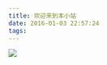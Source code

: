```yaml
---
title: 欢迎来到本小站
date: 2016-01-03 22:57:24
tags:
---
```


![](https://blog-1256162814.cos.ap-nanjing.myqcloud.com/375ebcdfea8842d5c023e569ca999d9c.jpg)